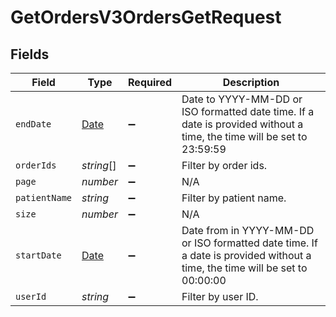 # GetOrdersV3OrdersGetRequest


## Fields

| Field                                                                                                                      | Type                                                                                                                       | Required                                                                                                                   | Description                                                                                                                |
| -------------------------------------------------------------------------------------------------------------------------- | -------------------------------------------------------------------------------------------------------------------------- | -------------------------------------------------------------------------------------------------------------------------- | -------------------------------------------------------------------------------------------------------------------------- |
| `endDate`                                                                                                                  | [Date](https://developer.mozilla.org/en-US/docs/Web/JavaScript/Reference/Global_Objects/Date)                              | :heavy_minus_sign:                                                                                                         | Date to YYYY-MM-DD or ISO formatted date time. If a date is provided without a time, the time will be set to 23:59:59      |
| `orderIds`                                                                                                                 | *string*[]                                                                                                                 | :heavy_minus_sign:                                                                                                         | Filter by order ids.                                                                                                       |
| `page`                                                                                                                     | *number*                                                                                                                   | :heavy_minus_sign:                                                                                                         | N/A                                                                                                                        |
| `patientName`                                                                                                              | *string*                                                                                                                   | :heavy_minus_sign:                                                                                                         | Filter by patient name.                                                                                                    |
| `size`                                                                                                                     | *number*                                                                                                                   | :heavy_minus_sign:                                                                                                         | N/A                                                                                                                        |
| `startDate`                                                                                                                | [Date](https://developer.mozilla.org/en-US/docs/Web/JavaScript/Reference/Global_Objects/Date)                              | :heavy_minus_sign:                                                                                                         | Date from in YYYY-MM-DD or ISO formatted date time. If a date is provided without a time, the time will be set to 00:00:00 |
| `userId`                                                                                                                   | *string*                                                                                                                   | :heavy_minus_sign:                                                                                                         | Filter by user ID.                                                                                                         |
